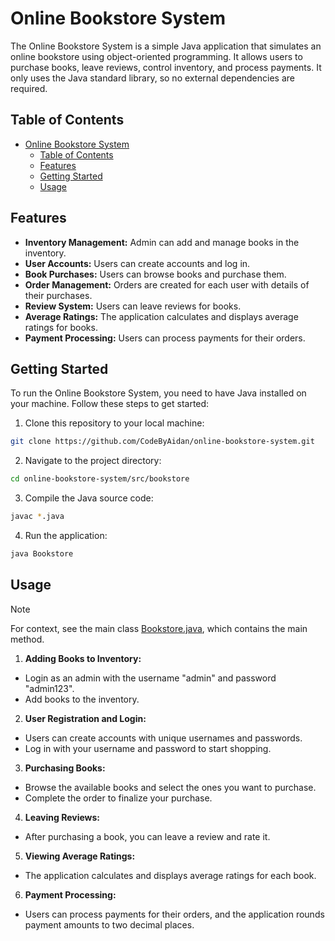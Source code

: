 # Online Bookstore System

The Online Bookstore System is a simple Java application that simulates an online bookstore using object-oriented programming. It allows users to purchase books, leave reviews, control inventory, and process payments. It only uses the Java standard library, so no external dependencies are required.

## Table of Contents

- [Online Bookstore System](#online-bookstore-system)
  - [Table of Contents](#table-of-contents)
  - [Features](#features)
  - [Getting Started](#getting-started)
  - [Usage](#usage)

## Features

- **Inventory Management:** Admin can add and manage books in the inventory.
- **User Accounts:** Users can create accounts and log in.
- **Book Purchases:** Users can browse books and purchase them.
- **Order Management:** Orders are created for each user with details of their purchases.
- **Review System:** Users can leave reviews for books.
- **Average Ratings:** The application calculates and displays average ratings for books.
- **Payment Processing:** Users can process payments for their orders.

## Getting Started

To run the Online Bookstore System, you need to have Java installed on your machine. Follow these steps to get started:

1. Clone this repository to your local machine:

```bash
git clone https://github.com/CodeByAidan/online-bookstore-system.git
```

2. Navigate to the project directory:

```bash
cd online-bookstore-system/src/bookstore
```

3. Compile the Java source code:

```bash
javac *.java
```

4. Run the application:

```bash
java Bookstore
```

## Usage

> [!NOTE]
> For context, see the main class [Bookstore.java](https://github.com/CodeByAidan/online-bookstore-system/blob/main/src/bookstore/Bookstore.java), which contains the main method.

1. **Adding Books to Inventory:**
- Login as an admin with the username "admin" and password "admin123".
- Add books to the inventory.

2. **User Registration and Login:**
- Users can create accounts with unique usernames and passwords.
- Log in with your username and password to start shopping.

3. **Purchasing Books:**
- Browse the available books and select the ones you want to purchase.
- Complete the order to finalize your purchase.

4. **Leaving Reviews:**
- After purchasing a book, you can leave a review and rate it.

5. **Viewing Average Ratings:**
- The application calculates and displays average ratings for each book.

6. **Payment Processing:**
- Users can process payments for their orders, and the application rounds payment amounts to two decimal places.


